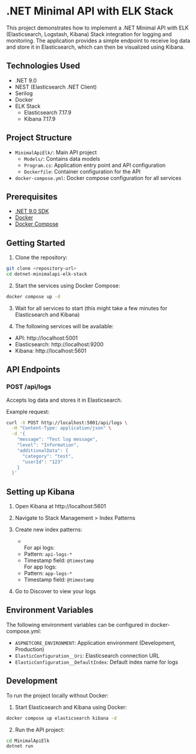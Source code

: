 # .NET Minimal API with ELK Stack

This project demonstrates how to implement a .NET Minimal API with ELK (Elasticsearch, Logstash, Kibana) Stack integration for logging and monitoring. The application provides a simple endpoint to receive log data and store it in Elasticsearch, which can then be visualized using Kibana.

## Technologies Used

- .NET 9.0
- NEST (Elasticsearch .NET Client)
- Serilog
- Docker
- ELK Stack
  - Elasticsearch 7.17.9
  - Kibana 7.17.9

## Project Structure

- `MinimalApiElk/`: Main API project
  - `Models/`: Contains data models
  - `Program.cs`: Application entry point and API configuration
  - `Dockerfile`: Container configuration for the API
- `docker-compose.yml`: Docker compose configuration for all services

## Prerequisites

- [.NET 9.0 SDK](https://dotnet.microsoft.com/download)
- [Docker](https://www.docker.com/get-started)
- [Docker Compose](https://docs.docker.com/compose/install/)

## Getting Started

1. Clone the repository:
```bash
git clone <repository-url>
cd dotnet-minimalapi-elk-stack
```

2. Start the services using Docker Compose:
```bash
docker compose up -d
```

3. Wait for all services to start (this might take a few minutes for Elasticsearch and Kibana)

4. The following services will be available:
- API: http://localhost:5001
- Elasticsearch: http://localhost:9200
- Kibana: http://localhost:5601

## API Endpoints

### POST /api/logs
Accepts log data and stores it in Elasticsearch.

Example request:
```bash
curl -X POST http://localhost:5001/api/logs \
  -H "Content-Type: application/json" \
  -d '{
    "message": "Test log message",
    "level": "Information",
    "additionalData": {
      "category": "test",
      "userId": "123"
    }
  }'
```

## Setting up Kibana

1. Open Kibana at http://localhost:5601
2. Navigate to Stack Management > Index Patterns
3. Create new index patterns:
   - <br>For api logs:<br>
   - Pattern: `api-logs-*`
   - Timestamp field: `@timestamp`
   <br>For app logs:<br>
   - Pattern: `app-logs-*`
   - Timestamp field: `@timestamp`

4. Go to Discover to view your logs

## Environment Variables

The following environment variables can be configured in docker-compose.yml:

- `ASPNETCORE_ENVIRONMENT`: Application environment (Development, Production)
- `ElasticConfiguration__Uri`: Elasticsearch connection URL
- `ElasticConfiguration__DefaultIndex`: Default index name for logs

## Development

To run the project locally without Docker:

1. Start Elasticsearch and Kibana using Docker:
```bash
docker compose up elasticsearch kibana -d
```

2. Run the API project:
```bash
cd MinimalApiElk
dotnet run
```